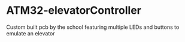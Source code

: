 # ATM32-elevatorController
Custom built pcb by the school featuring multiple LEDs and buttons to emulate an elevator
